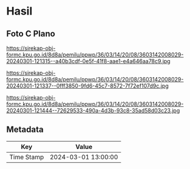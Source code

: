 # Hasil

## Foto C Plano

https://sirekap-obj-formc.kpu.go.id/8d8a/pemilu/ppwp/36/03/14/20/08/3603142008029-20240301-121315--a40b3cdf-0e5f-41f8-aae1-e4a646aa78c9.jpg

https://sirekap-obj-formc.kpu.go.id/8d8a/pemilu/ppwp/36/03/14/20/08/3603142008029-20240301-121337--0fff3850-9fd6-45c7-8572-7f72ef107d9c.jpg

https://sirekap-obj-formc.kpu.go.id/8d8a/pemilu/ppwp/36/03/14/20/08/3603142008029-20240301-121444--72629533-490a-4d3b-93c8-35ad58d03c23.jpg


## Metadata

| Key        | Value               |
| ---------- | ------------------- |
| Time Stamp | 2024-03-01 13:00:00 |



